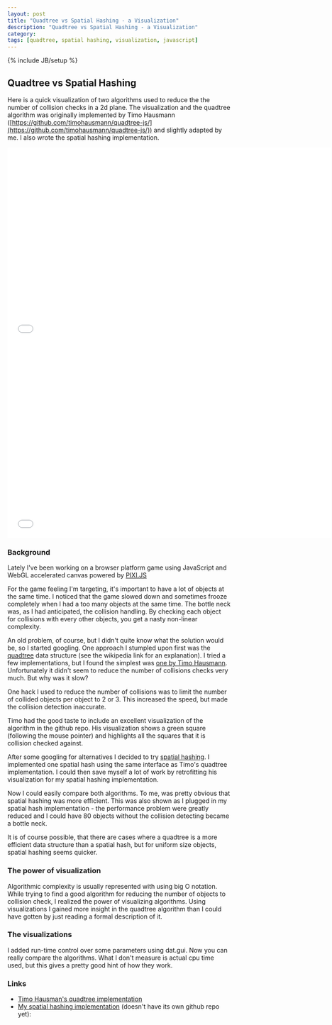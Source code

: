 ```yaml
---
layout: post
title: "Quadtree vs Spatial Hashing - a Visualization"
description: "Quadtree vs Spatial Hashing - a Visualization"
category: 
tags: [quadtree, spatial hashing, visualization, javascript]
---
```

{% include JB/setup %}

## Quadtree vs Spatial Hashing

Here is a quick visualization of two algorithms used to reduce the the number of collision checks in a 2d plane. The visualization
and the quadtree algorithm was originally implemented by Timo Hausmann ([https://github.com/timohausmann/quadtree-js/](https://github.com/timohausmann/quadtree-js/)) and
slightly adapted by me. I also wrote the spatial hashing implementation.

<iframe src="/assets/code/2014-01-26/quadtree/examples/insert_retrieve.html" width="730" height="440" frameBorder="0">
</iframe>
<iframe src="/assets/code/2014-01-26/spatialhash/examples/insert_retrieve.html" width="730" height="440" frameBorder="0">
</iframe>

### Background

Lately I've been working on a browser platform game using JavaScript and WebGL accelerated canvas powered by [PIXI.JS](https://github.com/GoodBoyDigital/pixi.js/)

For the game feeling I'm targeting, it's important to have a lot of objects at the same time.
I noticed that the game slowed down and sometimes frooze completely when I had a too many objects at the same time.
The bottle neck was, as I had anticipated, the collision handling. By checking each object for collisions with every other objects,
you get a nasty non-linear complexity.

An old problem, of course, but I didn't quite know what the solution would be, so I started googling. One approach I stumpled upon first
was the [quadtree](https://en.wikipedia.org/wiki/Quadtree) data structure (see the wikipedia link for an explanation). I tried a few implementations, but I found the simplest was [one by Timo Hausmann](https://github.com/timohausmann/quadtree-js/).
Unfortunately it didn't seem to reduce the number of collisions checks very much. But why was it slow?

One hack I used to reduce the number of collisions was to limit the number of collided objects per object to 2 or 3. This increased the speed,
but made the collision detection inaccurate.

Timo had the good taste to include an excellent visualization of the algorithm in the github repo.
His visualization shows a green square (following the mouse pointer) and highlights all the squares that it is collision checked against.

After some googling for alternatives I decided to try [spatial hashing](https://www.gamedev.net/page/resources/_/technical/game-programming/spatial-hashing-r2697). I implemented one spatial hash using the same interface as Timo's quadtree implementation. I could then save myself a lot of work
by retrofitting his visualization for my spatial hashing implementation.

Now I could easily compare both algorithms. To me, was pretty obvious that spatial hashing was more efficient.
This was also shown as I plugged in my spatial hash implementation - the performance problem were greatly reduced and I could have 80 objects without the collision detecting became a bottle neck.

It is of course possible, that there are cases where a quadtree is a more efficient data structure than a spatial hash, but for uniform size objects, spatial hashing seems quicker.

### The power of visualization

Algorithmic complexity is usually represented with using big O notation. While trying to find a good algorithm for reducing the
number of objects to collision check, I realized the power of visualizing algorithms. Using visualizations 
I gained more insight in the quadtree algorithm than I could have gotten by
just reading a formal description of it.

### The visualizations

I added run-time control over some parameters using dat.gui. Now you can really compare the algorithms.
What I don't measure is actual cpu time used, but this gives a pretty good hint of how they work.

### Links

* [Timo Hausman's quadtree implementation](https://github.com/timohausmann/quadtree-js/)
* [My spatial hashing implementation](/assets/code/2014-01-26/spatialhash/spatialhash.js) (doesn't have its own github repo yet): 

